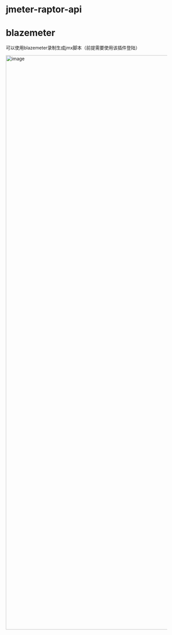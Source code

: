 # jmeter-raptor-api

# blazemeter
可以使用blazemeter录制生成jmx脚本（前提需要使用该插件登陆）

<img width="1790" alt="image" src="https://user-images.githubusercontent.com/104351659/205851653-ae0aafe1-b3a0-4b6a-aa73-8eae5ec9bc26.png">
